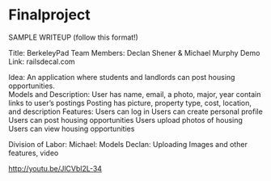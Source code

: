 Finalproject
================

SAMPLE WRITEUP (follow this format!)

Title: BerkeleyPad
Team Members: Declan Shener & Michael Murphy
Demo Link: railsdecal.com

Idea: An application where students and landlords can post housing opportunities.  
Models and Description:
  User
  has name, email, a photo, major, year 
  contain links to user’s postings
  Posting
  has picture, property type, cost, location, and description
Features:
  Users can log in
  Users can create personal profile
  Users can post housing opportunities 
  Users upload photos of housing
  Users can view housing opportunities

Division of Labor:
  Michael: Models
  Declan: Uploading Images and other features, video

 http://youtu.be/JlCVbl2L-34


